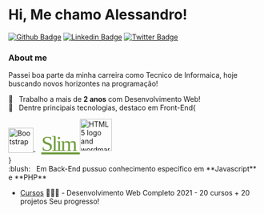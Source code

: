 # Hi, Me chamo Alessandro!

[![Github Badge](https://img.shields.io/badge/-Github-000?style=flat-square&logo=Github&logoColor=white&link=https://github.com/fagnerpsantos)](https://github.com/nasc007)
[![Linkedin Badge](https://img.shields.io/badge/-LinkedIn-blue?style=flat-square&logo=Linkedin&logoColor=white&link=https://www.linkedin.com/in/fagnerpsantos/)](https://www.linkedin.com/in/alessandro-crespi-do-nascimento-a94582b2/)
[![Twitter Badge](https://img.shields.io/badge/-Twitter-1ca0f1?style=flat-square&labelColor=1ca0f1&logo=twitter&logoColor=white&link=https://twitter.com/fagnerpsantos)](https://twitter.com/alessandronasc0)

### About me

Passei boa parte da minha carreira como Tecnico de Informaica, hoje buscando novos horizontes na programação!

🛄 &nbsp; Trabalho a mais de **2 anos** com Desenvolvimento Web!
<br/> :purple_heart: &nbsp; Dentre principais tecnologias, destaco em Front-End{
  <div>
    <div>
      <a target="_blank" rel="noopener noreferrer" href="https://camo.githubusercontent.com/c3e073e60477a9a4543b5f7a941364acc9c9b4b19f783254c2ba06ca97232bde/68747470733a2f2f69636f6e732e676574626f6f7473747261702e636f6d2f6173736574732f696d672f69636f6e732d6865726f2e706e67" style="">
        <img src="https://camo. githubusercontent.com/c3e073e60477a9a4543b5f7a941364acc9c9b4b19f783254c2ba06ca97232bde/68747470733a2f2f69636f6e732e676574626f6f7473747261702e636f6d2f6173736574732f696d672f69636f6e732d6865726f2e706e67" width="50" title="Bootstrap" data-canonical-src="https://icons.getbootstrap.com/assets/img/icons-hero.png" 
        style="vertical-align: sub;">
      </a>&nbsp;&nbsp;
      <a href="https://www.slimframework.com/" rel="nofollow" style="font-family: brandon-grotesque;font-style: normal;color: #719e40;font-size: 43px;letter-spacing:-3px;text-align: center;">Slim
      </a>
      <a title="W3C, CC BY 3.0 &lt;https://creativecommons.org/licenses/by/3.0&gt;, via Wikimedia Commons" href="https://commons.wikimedia.org/wiki/File:HTML5_logo_and_wordmark.svg"><img width="64" alt="HTML5 logo and wordmark" src="https://upload.wikimedia.org/wikipedia/commons/thumb/6/61/HTML5_logo_and_wordmark.svg/64px-HTML5_logo_and_wordmark.svg.png">
      </a>
    </div>
  </div>
}
<br/> :blush: &nbsp; Em Back-End pussuo conhecimento específico em **Javascript** e **PHP**

- [Cursos](https://www.udemy.com/share/101WK0B0AccVhbTH4=/) 👨🏼‍🏫 - Desenvolvimento Web Completo 2021 - 20 cursos + 20 projetos
Seu progresso!


